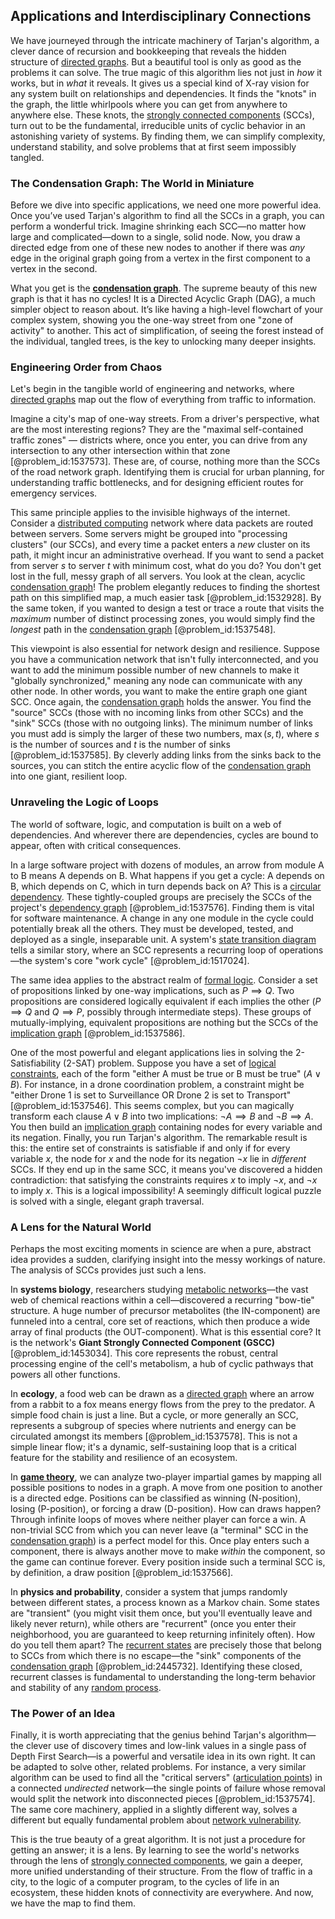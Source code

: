 ## Applications and Interdisciplinary Connections

We have journeyed through the intricate machinery of Tarjan's algorithm, a clever dance of recursion and bookkeeping that reveals the hidden structure of [directed graphs](@article_id:271816). But a beautiful tool is only as good as the problems it can solve. The true magic of this algorithm lies not just in *how* it works, but in *what* it reveals. It gives us a special kind of X-ray vision for any system built on relationships and dependencies. It finds the "knots" in the graph, the little whirlpools where you can get from anywhere to anywhere else. These knots, the [strongly connected components](@article_id:269689) (SCCs), turn out to be the fundamental, irreducible units of cyclic behavior in an astonishing variety of systems. By finding them, we can simplify complexity, understand stability, and solve problems that at first seem impossibly tangled.

### The Condensation Graph: The World in Miniature

Before we dive into specific applications, we need one more powerful idea. Once you’ve used Tarjan's algorithm to find all the SCCs in a graph, you can perform a wonderful trick. Imagine shrinking each SCC—no matter how large and complicated—down to a single, solid node. Now, you draw a directed edge from one of these new nodes to another if there was *any* edge in the original graph going from a vertex in the first component to a vertex in the second.

What you get is the **[condensation graph](@article_id:261338)**. The supreme beauty of this new graph is that it has no cycles! It is a Directed Acyclic Graph (DAG), a much simpler object to reason about. It’s like having a high-level flowchart of your complex system, showing you the one-way street from one "zone of activity" to another. This act of simplification, of seeing the forest instead of the individual, tangled trees, is the key to unlocking many deeper insights.

### Engineering Order from Chaos

Let's begin in the tangible world of engineering and networks, where [directed graphs](@article_id:271816) map out the flow of everything from traffic to information.

Imagine a city's map of one-way streets. From a driver's perspective, what are the most interesting regions? They are the "maximal self-contained traffic zones" — districts where, once you enter, you can drive from any intersection to any other intersection within that zone [@problem_id:1537573]. These are, of course, nothing more than the SCCs of the road network graph. Identifying them is crucial for urban planning, for understanding traffic bottlenecks, and for designing efficient routes for emergency services.

This same principle applies to the invisible highways of the internet. Consider a [distributed computing](@article_id:263550) network where data packets are routed between servers. Some servers might be grouped into "processing clusters" (our SCCs), and every time a packet enters a *new* cluster on its path, it might incur an administrative overhead. If you want to send a packet from server $s$ to server $t$ with minimum cost, what do you do? You don't get lost in the full, messy graph of all servers. You look at the clean, acyclic [condensation graph](@article_id:261338)! The problem elegantly reduces to finding the shortest path on this simplified map, a much easier task [@problem_id:1532928]. By the same token, if you wanted to design a test or trace a route that visits the *maximum* number of distinct processing zones, you would simply find the *longest* path in the [condensation graph](@article_id:261338) [@problem_id:1537548].

This viewpoint is also essential for network design and resilience. Suppose you have a communication network that isn't fully interconnected, and you want to add the minimum possible number of new channels to make it "globally synchronized," meaning any node can communicate with any other node. In other words, you want to make the entire graph one giant SCC. Once again, the [condensation graph](@article_id:261338) holds the answer. You find the "source" SCCs (those with no incoming links from other SCCs) and the "sink" SCCs (those with no outgoing links). The minimum number of links you must add is simply the larger of these two numbers, $\max(s, t)$, where $s$ is the number of sources and $t$ is the number of sinks [@problem_id:1537585]. By cleverly adding links from the sinks back to the sources, you can stitch the entire acyclic flow of the [condensation graph](@article_id:261338) into one giant, resilient loop.

### Unraveling the Logic of Loops

The world of software, logic, and computation is built on a web of dependencies. And wherever there are dependencies, cycles are bound to appear, often with critical consequences.

In a large software project with dozens of modules, an arrow from module A to B means A depends on B. What happens if you get a cycle: A depends on B, which depends on C, which in turn depends back on A? This is a [circular dependency](@article_id:273482). These tightly-coupled groups are precisely the SCCs of the project's [dependency graph](@article_id:274723) [@problem_id:1537576]. Finding them is vital for software maintenance. A change in any one module in the cycle could potentially break all the others. They must be developed, tested, and deployed as a single, inseparable unit. A system's [state transition diagram](@article_id:272243) tells a similar story, where an SCC represents a recurring loop of operations—the system's core "work cycle" [@problem_id:1517024].

The same idea applies to the abstract realm of [formal logic](@article_id:262584). Consider a set of propositions linked by one-way implications, such as $P \implies Q$. Two propositions are considered logically equivalent if each implies the other ($P \implies Q$ and $Q \implies P$, possibly through intermediate steps). These groups of mutually-implying, equivalent propositions are nothing but the SCCs of the [implication graph](@article_id:267810) [@problem_id:1537586].

One of the most powerful and elegant applications lies in solving the 2-Satisfiability (2-SAT) problem. Suppose you have a set of [logical constraints](@article_id:634657), each of the form "either A must be true or B must be true" ($A \lor B$). For instance, in a drone coordination problem, a constraint might be "either Drone 1 is set to Surveillance OR Drone 2 is set to Transport" [@problem_id:1537546]. This seems complex, but you can magically transform each clause $A \lor B$ into two implications: $\neg A \implies B$ and $\neg B \implies A$. You then build an [implication graph](@article_id:267810) containing nodes for every variable and its negation. Finally, you run Tarjan's algorithm. The remarkable result is this: the entire set of constraints is satisfiable if and only if for every variable $x$, the node for $x$ and the node for its negation $\neg x$ lie in *different* SCCs. If they end up in the same SCC, it means you've discovered a hidden contradiction: that satisfying the constraints requires $x$ to imply $\neg x$, and $\neg x$ to imply $x$. This is a logical impossibility! A seemingly difficult logical puzzle is solved with a single, elegant graph traversal.

### A Lens for the Natural World

Perhaps the most exciting moments in science are when a pure, abstract idea provides a sudden, clarifying insight into the messy workings of nature. The analysis of SCCs provides just such a lens.

In **systems biology**, researchers studying [metabolic networks](@article_id:166217)—the vast web of chemical reactions within a cell—discovered a recurring "bow-tie" structure. A huge number of precursor metabolites (the IN-component) are funneled into a central, core set of reactions, which then produce a wide array of final products (the OUT-component). What is this essential core? It is the network's **Giant Strongly Connected Component (GSCC)** [@problem_id:1453034]. This core represents the robust, central processing engine of the cell's metabolism, a hub of cyclic pathways that powers all other functions.

In **ecology**, a food web can be drawn as a [directed graph](@article_id:265041) where an arrow from a rabbit to a fox means energy flows from the prey to the predator. A simple food chain is just a line. But a cycle, or more generally an SCC, represents a subgroup of species where nutrients and energy can be circulated amongst its members [@problem_id:1537578]. This is not a simple linear flow; it's a dynamic, self-sustaining loop that is a critical feature for the stability and resilience of an ecosystem.

In **[game theory](@article_id:140236)**, we can analyze two-player impartial games by mapping all possible positions to nodes in a graph. A move from one position to another is a directed edge. Positions can be classified as winning (N-position), losing (P-position), or forcing a draw (D-position). How can draws happen? Through infinite loops of moves where neither player can force a win. A non-trivial SCC from which you can never leave (a "terminal" SCC in the [condensation graph](@article_id:261338)) is a perfect model for this. Once play enters such a component, there is always another move to make *within* the component, so the game can continue forever. Every position inside such a terminal SCC is, by definition, a draw position [@problem_id:1537566].

In **physics and probability**, consider a system that jumps randomly between different states, a process known as a Markov chain. Some states are "transient" (you might visit them once, but you'll eventually leave and likely never return), while others are "recurrent" (once you enter their neighborhood, you are guaranteed to keep returning infinitely often). How do you tell them apart? The [recurrent states](@article_id:276475) are precisely those that belong to SCCs from which there is no escape—the "sink" components of the [condensation graph](@article_id:261338) [@problem_id:2445732]. Identifying these closed, recurrent classes is fundamental to understanding the long-term behavior and stability of any [random process](@article_id:269111).

### The Power of an Idea

Finally, it is worth appreciating that the genius behind Tarjan's algorithm—the clever use of discovery times and low-link values in a single pass of Depth First Search—is a powerful and versatile idea in its own right. It can be adapted to solve other, related problems. For instance, a very similar algorithm can be used to find all the "critical servers" ([articulation points](@article_id:636954)) in a connected *undirected* network—the single points of failure whose removal would split the network into disconnected pieces [@problem_id:1537574]. The same core machinery, applied in a slightly different way, solves a different but equally fundamental problem about [network vulnerability](@article_id:267153).

This is the true beauty of a great algorithm. It is not just a procedure for getting an answer; it is a lens. By learning to see the world's networks through the lens of [strongly connected components](@article_id:269689), we gain a deeper, more unified understanding of their structure. From the flow of traffic in a city, to the logic of a computer program, to the cycles of life in an ecosystem, these hidden knots of connectivity are everywhere. And now, we have the map to find them.